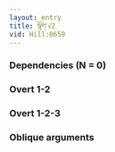 ```yaml
---
layout: entry
title: སྙོག་√2
vid: Hill:0659
---
```

### Dependencies (N = 0)


### Overt 1-2


### Overt 1-2-3


### Oblique arguments
